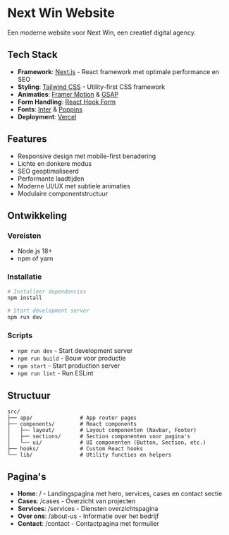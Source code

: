 # Next Win Website

Een moderne website voor Next Win, een creatief digital agency.

## Tech Stack

- **Framework**: [Next.js](https://nextjs.org/) - React framework met optimale performance en SEO
- **Styling**: [Tailwind CSS](https://tailwindcss.com/) - Utility-first CSS framework
- **Animaties**: [Framer Motion](https://www.framer.com/motion/) & [GSAP](https://greensock.com/gsap/)
- **Form Handling**: [React Hook Form](https://react-hook-form.com/)
- **Fonts**: [Inter](https://fonts.google.com/specimen/Inter) & [Poppins](https://fonts.google.com/specimen/Poppins)
- **Deployment**: [Vercel](https://vercel.com/)

## Features

- Responsive design met mobile-first benadering
- Lichte en donkere modus
- SEO geoptimaliseerd
- Performante laadtijden
- Moderne UI/UX met subtiele animaties
- Modulaire componentstructuur

## Ontwikkeling

### Vereisten

- Node.js 18+
- npm of yarn

### Installatie

```bash
# Installeer dependencies
npm install

# Start development server
npm run dev
```

### Scripts

- `npm run dev` - Start development server
- `npm run build` - Bouw voor productie
- `npm start` - Start production server
- `npm run lint` - Run ESLint

## Structuur

```
src/
├── app/               # App router pages
├── components/        # React components
│   ├── layout/        # Layout componenten (Navbar, Footer)
│   ├── sections/      # Section componenten voor pagina's
│   └── ui/            # UI componenten (Button, Section, etc.)
├── hooks/             # Custom React hooks
└── lib/               # Utility functies en helpers
```

## Pagina's

- **Home**: / - Landingspagina met hero, services, cases en contact sectie
- **Cases**: /cases - Overzicht van projecten
- **Services**: /services - Diensten overzichtspagina
- **Over ons**: /about-us - Informatie over het bedrijf
- **Contact**: /contact - Contactpagina met formulier
